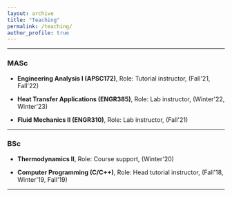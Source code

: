 ```yaml
---
layout: archive
title: "Teaching"
permalink: /teaching/
author_profile: true
---
```


---

### MASc
- **Engineering Analysis I (APSC172)**, Role: Tutorial instructor, (Fall'21, Fall'22)

- **Heat Transfer Applications (ENGR385)**, Role: Lab instructor, (Winter'22, Winter'23)

- **Fluid Mechanics II (ENGR310)**, Role: Lab instructor, (Fall'21)

---

### BSc

- **Thermodynamics II**, Role: Course support, (Winter'20)

- **Computer Programming (C/C++)**, Role: Head tutorial instructor, (Fall'18, Winter'19, Fall'19)

---
